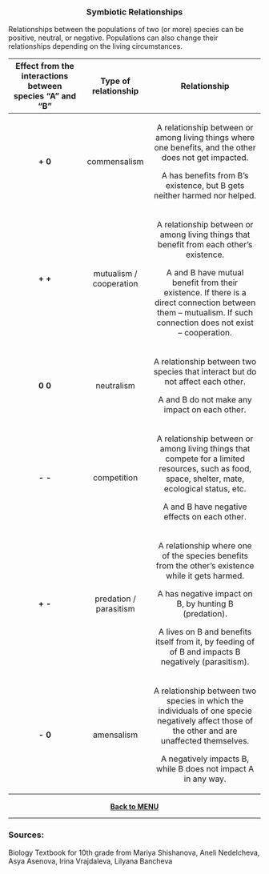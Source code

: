 <div align="center">
  <h3>Symbiotic Relationships</h3>
</div>

Relationships between the populations of two (or more) species can be positive, neutral, or negative. Populations can also change their relationships depending on the living circumstances.

|**Effect from the interactions between species “A” and “B”**|**Type of relationship**|**Relationship**|
| :-: | :-: | :-: |
|**+ 0**|commensalism|<p>A relationship between or among living things where one benefits, and the other does not get impacted.</p><p></p><p>A has benefits from B’s existence, but B gets neither harmed nor helped.</p>|
|**+ +**|mutualism / cooperation|<p>A relationship between or among living things that benefit from each other’s existence.</p><p></p><p>A and B have mutual benefit from their existence. If there is a direct connection between them – mutualism. If such connection does not exist – cooperation.</p>|
|**0 0**|neutralism|<p>A relationship between two species that interact but do not affect each other.</p><p></p><p>A and B do not make any impact on each other.</p>|
|**- -**|competition|<p>A relationship between or among living things that compete for a limited resources, such as food, space, shelter, mate, ecological status, etc.</p><p></p><p>A and B have negative effects on each other.</p>|
|**+ -**|predation / parasitism|<p>A relationship where one of the species benefits from the other’s existence while it gets harmed.</p><p></p><p>A has negative impact on B, by hunting B (predation).</p><p>A lives on B and benefits itself from it, by feeding of of B and impacts B negatively (parasitism).</p>|
|**- 0**|amensalism|<p>A relationship between two species in which the individuals of one specie negatively affect those of the other and are unaffected themselves.</p><p></p><p>A negatively impacts B, while B does not impact A in any way.</p>|

**<p align="center"><a href="https://github.com/codingburgas/2122-10-biology-YVSimeonova19/tree/main/documents/lesson%20materials">Back to MENU</a></p>**

<hr>
<h3>Sources:</h3>
<p>Biology Textbook for 10th grade from Mariya Shishanova, Aneli Nedelcheva, Asya Asenova, Irina Vrajdaleva, Lilyana Bancheva</p>